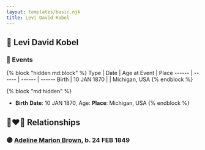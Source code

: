 ```yaml
---
layout: templates/basic.njk
title: Levi David Kobel
---
```

## 🔵 Levi David Kobel

### 📆 Events

{% block "hidden md:block" %}
Type | Date | Age at Event | Place
------ | ------ | ------ | ------
Birth | 10 JAN 1870 |  | Michigan, USA
{% endblock %}

{% block "md:hidden" %}
- **Birth**
**Date**: 10 JAN 1870, Age:
**Place**: Michigan, USA
{% endblock %}

## 👩‍❤️‍👨 Relationships

### 🟣 [Adeline Marion Brown](/people/3/37233677), b. 24 FEB 1849
